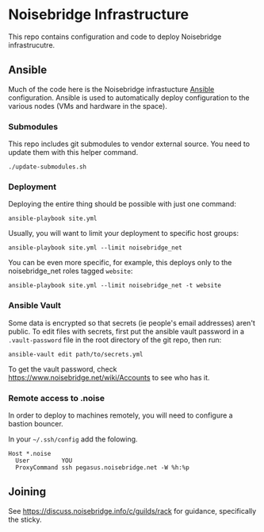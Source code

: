 # Noisebridge Infrastructure

This repo contains configuration and code to deploy Noisebridge infrastrucutre.

## Ansible

Much of the code here is the Noisebridge infrastucture [Ansible](https://docs.ansible.com/ansible/latest/) configuration. Ansible is used to automatically deploy configuration to the various nodes (VMs and hardware in the space).

### Submodules

This repo includes git submodules to vendor external source.  You need to update them with this helper command.

    ./update-submodules.sh

### Deployment

Deploying the entire thing should be possible with just one command:

    ansible-playbook site.yml

Usually, you will want to limit your deployment to specific host groups:

    ansible-playbook site.yml --limit noisebridge_net
    
You can be even more specific, for example, this deploys only to the noisebridge\_net roles tagged `website`:

    ansible-playbook site.yml --limit noisebridge_net -t website

### Ansible Vault

Some data is encrypted so that secrets (ie people's email addresses) aren't public. To edit files with secrets, first put the ansible vault password in a `.vault-password` file in the root directory of the git repo, then run:

```ansible-vault edit path/to/secrets.yml```

To get the vault password, check https://www.noisebridge.net/wiki/Accounts to see who has it.

### Remote access to .noise

In order to deploy to machines remotely, you will need to configure a bastion bouncer.

In your `~/.ssh/config` add the folowing.

    Host *.noise
      User         YOU
      ProxyCommand ssh pegasus.noisebridge.net -W %h:%p

## Joining

See https://discuss.noisebridge.info/c/guilds/rack for guidance, specifically the sticky.
